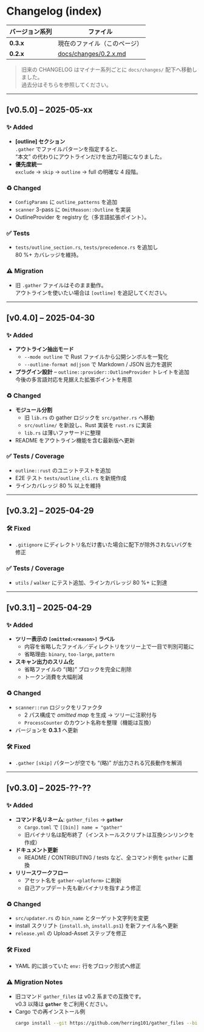 # Changelog (index)

| バージョン系列 | ファイル                                         |
| -------------- | ------------------------------------------------ |
| **0.3.x**      | 現在のファイル（このページ）                     |
| **0.2.x**      | [docs/changes/0.2.x.md](./docs/changes/0.2.x.md) |

> 旧来の CHANGELOG はマイナー系列ごとに `docs/changes/` 配下へ移動しました。  
> 過去分はそちらを参照してください。

---

## [v0.5.0] – 2025-05-xx

### ✨ Added

- **[outline] セクション**  
  `.gather` でファイルパターンを指定すると、  
  “本文” の代わりにアウトラインだけを出力可能になりました。
- **優先度統一**  
  `exclude` → `skip` → `outline` → full の明確な 4 段階。

### ♻️ Changed

- `ConfigParams` に `outline_patterns` を追加
- `scanner` 3-pass に `OmitReason::Outline` を実装
- OutlineProvider を registry 化（多言語拡張ポイント）。

### ✅ Tests

- `tests/outline_section.rs`, `tests/precedence.rs` を追加し  
  80 %+ カバレッジを維持。

### ⚠️ Migration

- 旧 `.gather` ファイルはそのまま動作。  
  アウトラインを使いたい場合は `[outline]` を追記してください。

---

## [v0.4.0] – 2025-04-30

### ✨ Added

- **アウトライン抽出モード**
  - `--mode outline` で Rust ファイルから公開シンボルを一覧化
  - `--outline-format md|json` で Markdown / JSON 出力を選択
- **プラグイン設計** – `outline::provider::OutlineProvider` トレイトを追加  
  今後の多言語対応を見据えた拡張ポイントを用意

### ♻️ Changed

- **モジュール分割**
  - 旧 `lib.rs` の gather ロジックを `src/gather.rs` へ移動
  - `src/outline/` を新設し、Rust 実装を `rust.rs` に実装
  - `lib.rs` は薄いファサードに整理
- README をアウトライン機能を含む最新版へ更新

### ✅ Tests / Coverage

- `outline::rust` のユニットテストを追加
- E2E テスト `tests/outline_cli.rs` を新規作成
- ラインカバレッジ 80 % 以上を維持

---

## [v0.3.2] – 2025-04-29

### 🛠 Fixed

- `.gitignore` にディレクトリ名だけ書いた場合に配下が除外されないバグを修正

### ✅ Tests / Coverage

- `utils` / `walker` にテスト追加、ラインカバレッジ 80 %+ に到達

---

## [v0.3.1] – 2025-04-29

### ✨ Added

- **ツリー表示の `[omitted:<reason>]` ラベル**
  - 内容を省略したファイル／ディレクトリをツリー上で一目で判別可能に
  - 省略理由: `binary`, `too-large`, `pattern`
- **スキャン出力のスリム化**
  - 省略ファイルの “(略)” ブロックを完全に削除
  - トークン消費を大幅削減

### ♻️ Changed

- `scanner::run` ロジックをリファクタ
  - 2 パス構成で _omitted map_ を生成 → ツリーに注釈付与
  - `ProcessCounter` のカウント名称を整理（機能は互換）
- バージョンを **0.3.1** へ更新

### 🛠 Fixed

- `.gather` `[skip]` パターンが空でも “(略)” が出力される冗長動作を解消

---

## [v0.3.0] – 2025-??-??

### ✨ Added

- **コマンド名リネーム**: `gather_files` → **`gather`**
  - `Cargo.toml` で `[[bin]] name = "gather"`
  - 旧バイナリ名は配布終了（インストールスクリプトは互換シンリンクを作成）
- **ドキュメント更新**
  - README / CONTRIBUTING / tests など、全コマンド例を `gather` に置換
- **リリースワークフロー**
  - アセット名を `gather-<platform>` に刷新
  - 自己アップデート先も新バイナリを指すよう修正

### ♻️ Changed

- `src/updater.rs` の `bin_name` とターゲット文字列を変更
- install スクリプト (`install.sh`, `install.ps1`) を新ファイル名へ更新
- `release.yml` の Upload-Asset ステップを修正

### 🛠 Fixed

- YAML 的に誤っていた `env:` 行をブロック形式へ修正

### ⚠️ Migration Notes

- 旧コマンド `gather_files` は v0.2 系までの互換です。  
  v0.3 以降は **`gather`** をご利用ください。
- Cargo での再インストール例
  ```bash
  cargo install --git https://github.com/herring101/gather_files --bin gather --force
  ```
